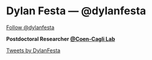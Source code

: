 # Dylan Festa  — @dylanfesta 

<a href="https://twitter.com/dylanfesta?ref_src=twsrc%5Etfw" class="twitter-follow-button" data-show-count="false">Follow @dylanfesta</a><script async src="https://platform.twitter.com/widgets.js" charset="utf-8"></script>

**Postdoctoral Researcher [@Coen-Cagli Lab](https://sites.google.com/site/rubencoencagli/)**

<a class="twitter-timeline" href="https://twitter.com/DylanFesta?ref_src=twsrc%5Etfw">Tweets by DylanFesta</a> <script async src="https://platform.twitter.com/widgets.js" charset="utf-8"></script> 

<!--
**dylanfesta/dylanfesta** is a ✨ _special_ ✨ repository because its `README.md` (this file) appears on your GitHub profile.

Here are some ideas to get you started:

- 🔭 I’m currently working on ...
- 🌱 I’m currently learning ...
- 👯 I’m looking to collaborate on ...
- 🤔 I’m looking for help with ...
- 💬 Ask me about ...
- 📫 How to reach me: ...
- 😄 Pronouns: ...
- ⚡ Fun fact: ...
-->
